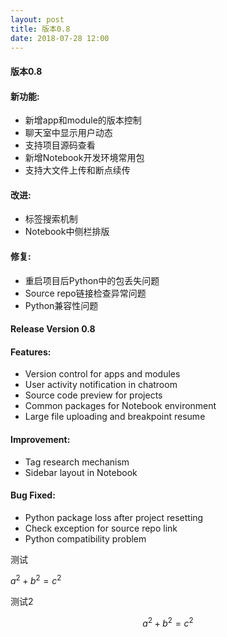 ```yaml
---
layout: post
title: 版本0.8
date: 2018-07-28 12:00
---
```


#### 版本0.8

#### 新功能:
- 新增app和module的版本控制
- 聊天室中显示用户动态
- 支持项目源码查看
- 新增Notebook开发环境常用包
- 支持大文件上传和断点续传

#### 改进:
- 标签搜索机制
- Notebook中侧栏排版

#### 修复:
- 重启项目后Python中的包丢失问题 
- Source repo链接检查异常问题 
- Python兼容性问题

#### Release Version 0.8

#### Features:
- Version control for apps and modules
- User activity notification in chatroom
- Source code preview for projects
- Common packages for Notebook environment
- Large file uploading and breakpoint resume

#### Improvement:
- Tag research mechanism
- Sidebar layout in Notebook

#### Bug Fixed:
- Python package loss after project resetting 
- Check exception for source repo link
- Python compatibility problem


测试

$a^2 + b^2 = c^2$

测试2

$$a^2 + b^2 = c^2$$

